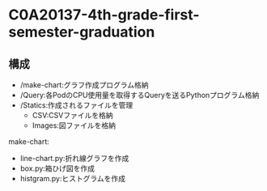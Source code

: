# C0A20137-4th-grade-first-semester-graduation
## 構成
- /make-chart:グラフ作成プログラム格納
- /Query:各PodのCPU使用量を取得するQueryを送るPythonプログラム格納
- /Statics:作成されるファイルを管理
  - CSV:CSVファイルを格納
  - Images:図ファイルを格納

make-chart:
  - line-chart.py:折れ線グラフを作成
  - box.py:箱ひげ図を作成
  - histgram.py:ヒストグラムを作成

